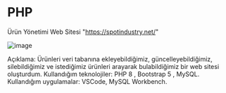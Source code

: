 # PHP
Ürün Yönetimi Web Sitesi  "https://spotindustry.net/"

![image](https://github.com/samettalhatozlu/PHP/assets/111143783/7ae0aace-6c8d-4ed4-a9fc-63faf4f87d4f)

Açıklama: Ürünleri veri tabanına ekleyebildiğimiz, güncelleyebildiğimiz, silebildiğimiz
ve istediğimiz ürünleri arayarak bulabildiğimiz bir web sitesi oluşturdum.
Kullandığım teknolojiler: PHP 8 , Bootstrap 5 , MySQL.
Kullandığım uygulamalar: VSCode, MySQL Workbench.
